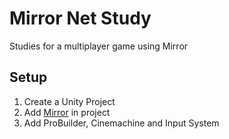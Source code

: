 # Mirror Net Study

Studies for a multiplayer game using Mirror

## Setup

1. Create a Unity Project
2. Add [Mirror](https://assetstore.unity.com/packages/tools/network/mirror-129321) in project
3. Add ProBuilder, Cinemachine and Input System